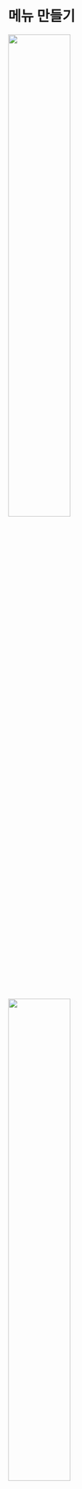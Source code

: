 메뉴 만들기
=======================
<img src="https://github.com/isp829/3dunitymulty/blob/master/images/lecture3/lecture3-3/3-3-1.PNG" width="50%">  
<img src="https://github.com/isp829/3dunitymulty/blob/master/images/lecture3/lecture3-3/3-3-2.PNG" width="50%">  
<img src="https://github.com/isp829/3dunitymulty/blob/master/images/lecture3/lecture3-3/3-3-3.PNG" width="50%">  
<img src="https://github.com/isp829/3dunitymulty/blob/master/images/lecture3/lecture3-3/3-3-4.PNG" width="50%">  

* Room Menu를 만들어주고 그안에 텍스트 메쉬프로를 넣어준다.  
* 크기와 위치들을 조정해준다.  

-------------------------------------------------------------   
<img src="https://github.com/isp829/3dunitymulty/blob/master/images/lecture3/lecture3-3/3-3-5.PNG" width="50%">  
<img src="https://github.com/isp829/3dunitymulty/blob/master/images/lecture3/lecture3-3/3-3-6.PNG" width="50%">  
<img src="https://github.com/isp829/3dunitymulty/blob/master/images/lecture3/lecture3-3/3-3-7.PNG" width="50%">  

* Create room에 있는 버튼을 복사 붙여넣기 해준다.  
* 크기와 위치 조정을 해주고 버튼에 글자를 수정해준다.  

-------------------------------------------------------------   
<img src="https://github.com/isp829/3dunitymulty/blob/master/images/lecture3/lecture3-3/3-3-8.PNG" width="50%">  

* game창에서 보면 이런 상태로 보인다.  

------------------------------------------------------------- 
<img src="https://github.com/isp829/3dunitymulty/blob/master/images/lecture3/lecture3-3/3-3-9.png" width="50%">  
<img src="https://github.com/isp829/3dunitymulty/blob/master/images/lecture3/lecture3-3/3-3-10.PNG" width="50%">  

* menu스크립트를 넣어주고 이름을 넣어준다.   
* canvas에 추가한 메뉴를 넣어준다.  

-------------------------------------------------------------   
<img src="https://github.com/isp829/3dunitymulty/blob/master/images/lecture3/lecture3-3/3-3-11.PNG" width="50%">  
<img src="https://github.com/isp829/3dunitymulty/blob/master/images/lecture3/lecture3-3/3-3-12.PNG" width="50%">  

* room menu를 복사 붙여넣기 해서 error메뉴를 만들어준다.  
* 텍스트들을 수정해준다.  

-------------------------------------------------------------   
<img src="https://github.com/isp829/3dunitymulty/blob/master/images/lecture3/lecture3-3/3-3-13.PNG" width="50%">  
<img src="https://github.com/isp829/3dunitymulty/blob/master/images/lecture3/lecture3-3/3-3-14.PNG" width="50%">  

* menu스크립트를 넣어주고 이름을 넣어준다.   
* canvas에 추가한 메뉴를 넣어준다. 

-------------------------------------------------------------   
<img src="https://github.com/isp829/3dunitymulty/blob/master/images/lecture3/lecture3-3/3-3-15.PNG" width="50%">  
<img src="https://github.com/isp829/3dunitymulty/blob/master/images/lecture3/lecture3-3/3-3-16.PNG" width="50%">  

* launcher 스크립트를 열어서 room메뉴와 error메뉴 스크립트를 작성해준다.

---------------------------------------     
<img src="https://github.com/isp829/3dunitymulty/blob/master/images/lecture3/lecture3-3/3-3-17.png" width="50%">  

* canvas에 수정한 스크립트 요소들을 추가해 준다.  

-------------------------------------------------------------   
<img src="https://github.com/isp829/3dunitymulty/blob/master/images/lecture3/lecture3-3/3-3-18.PNG" width="33%"><img src="https://github.com/isp829/3dunitymulty/blob/master/images/lecture3/lecture3-3/3-3-19.PNG" width="33%"><img src="https://github.com/isp829/3dunitymulty/blob/master/images/lecture3/lecture3-3/3-3-20.PNG" width="33%">

* 만들어준 버튼들을 눌렀을때 어떤 행동을 해야 할지 생각하면서 눌렀을때 행동들을 다 정해준다.  

-------------------------------------------------------------       
```
using System.Collections;
using System.Collections.Generic;
using UnityEngine;
using Photon.Pun;//포톤 기능 사용
using TMPro;//텍스트 메쉬 프로 기능 사용

public class Launcher : MonoBehaviourPunCallbacks//다른 포톤 반응 받아들이기
{
    [SerializeField] TMP_InputField roomNameInputField;
    [SerializeField] TMP_Text errorText;
    void Start()
    {
        Debug.Log("Connecting to Master");
        PhotonNetwork.ConnectUsingSettings();//설정한 포톤 서버에 때라 마스터 서버에 연결
    }

    public override void OnConnectedToMaster()//마스터서버에 연결시 작동됨
    {
        Debug.Log("Connected to Master");
        PhotonNetwork.JoinLobby();//마스터 서버 연결시 로비로 연결
    }

    public override void OnJoinedLobby()//로비에 연결시 작동
    {
        MenuManager.Instance.OpenMenu("title");//로비에 들어오면 타이틀 메뉴 키기
        Debug.Log("Joined Lobby");
    }
    public void CreateRoom()//방만들기
    {
        if (string.IsNullOrEmpty(roomNameInputField.text))
        {
            return;//방 이름이 빈값이면 방 안만들어짐
        }
        PhotonNetwork.CreateRoom(roomNameInputField.text);//포톤 네트워크기능으로 roomNameInputField.text의 이름으로 방을 만든다.
        MenuManager.Instance.OpenMenu("loading");//로딩창 열기
    }

    public override void OnJoinedRoom()//방에 들어갔을때 작동
    {
        MenuManager.Instance.OpenMenu("room");//룸 메뉴 열기
    }

    public override void OnCreateRoomFailed(short returnCode, string message)//방 만들기 실패시 작동
    {
        errorText.text = "Room Creation Failed: " + message;
        MenuManager.Instance.OpenMenu("error");//에러 메뉴 열기
    }
}
```

* 수정한 launcher스크립트의 전문이다. 

------------------
[목차로](https://github.com/isp829/3dunitymulty/blob/master/README.md)  
[다음](https://github.com/isp829/3dunitymulty/blob/master/lecture/lecture3-4.md)  
-----------------------------
